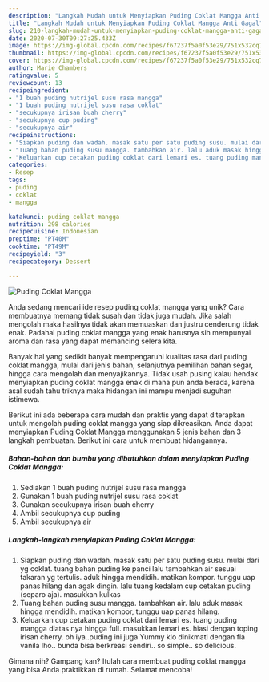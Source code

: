 ```yaml
---
description: "Langkah Mudah untuk Menyiapkan Puding Coklat Mangga Anti Gagal"
title: "Langkah Mudah untuk Menyiapkan Puding Coklat Mangga Anti Gagal"
slug: 210-langkah-mudah-untuk-menyiapkan-puding-coklat-mangga-anti-gagal
date: 2020-07-30T09:27:25.433Z
image: https://img-global.cpcdn.com/recipes/f67237f5a0f53e29/751x532cq70/puding-coklat-mangga-foto-resep-utama.jpg
thumbnail: https://img-global.cpcdn.com/recipes/f67237f5a0f53e29/751x532cq70/puding-coklat-mangga-foto-resep-utama.jpg
cover: https://img-global.cpcdn.com/recipes/f67237f5a0f53e29/751x532cq70/puding-coklat-mangga-foto-resep-utama.jpg
author: Marie Chambers
ratingvalue: 5
reviewcount: 13
recipeingredient:
- "1 buah puding nutrijel susu rasa mangga"
- "1 buah puding nutrijel susu rasa coklat"
- "secukupnya irisan buah cherry"
- "secukupnya cup puding"
- "secukupnya air"
recipeinstructions:
- "Siapkan puding dan wadah. masak satu per satu puding susu. mulai dari yg coklat. tuang bahan puding ke panci lalu tambahkan air sesuai takaran yg tertulis. aduk hingga mendidih. matikan kompor. tunggu uap panas hilang dan agak dingin. lalu tuang kedalam cup cetakan puding (separo aja). masukkan kulkas"
- "Tuang bahan puding susu mangga. tambahkan air. lalu aduk masak hingga mendidih. matikan kompor, tunggu uap panas hilang."
- "Keluarkan cup cetakan puding coklat dari lemari es. tuang puding mangga diatas nya hingga full. masukkan lemari es. hiasi dengan toping irisan cherry. oh iya..puding ini juga Yummy klo dinikmati dengan fla vanila lho.. bunda bisa berkreasi sendiri.. so simple.. so delicious."
categories:
- Resep
tags:
- puding
- coklat
- mangga

katakunci: puding coklat mangga 
nutrition: 298 calories
recipecuisine: Indonesian
preptime: "PT40M"
cooktime: "PT49M"
recipeyield: "3"
recipecategory: Dessert

---
```



![Puding Coklat Mangga](https://img-global.cpcdn.com/recipes/f67237f5a0f53e29/751x532cq70/puding-coklat-mangga-foto-resep-utama.jpg)

Anda sedang mencari ide resep puding coklat mangga yang unik? Cara membuatnya memang tidak susah dan tidak juga mudah. Jika salah mengolah maka hasilnya tidak akan memuaskan dan justru cenderung tidak enak. Padahal puding coklat mangga yang enak harusnya sih mempunyai aroma dan rasa yang dapat memancing selera kita.

Banyak hal yang sedikit banyak mempengaruhi kualitas rasa dari puding coklat mangga, mulai dari jenis bahan, selanjutnya pemilihan bahan segar, hingga cara mengolah dan menyajikannya. Tidak usah pusing kalau hendak menyiapkan puding coklat mangga enak di mana pun anda berada, karena asal sudah tahu triknya maka hidangan ini mampu menjadi suguhan istimewa.




Berikut ini ada beberapa cara mudah dan praktis yang dapat diterapkan untuk mengolah puding coklat mangga yang siap dikreasikan. Anda dapat menyiapkan Puding Coklat Mangga menggunakan 5 jenis bahan dan 3 langkah pembuatan. Berikut ini cara untuk membuat hidangannya.

<!--inarticleads1-->

##### Bahan-bahan dan bumbu yang dibutuhkan dalam menyiapkan Puding Coklat Mangga:

1. Sediakan 1 buah puding nutrijel susu rasa mangga
1. Gunakan 1 buah puding nutrijel susu rasa coklat
1. Gunakan secukupnya irisan buah cherry
1. Ambil secukupnya cup puding
1. Ambil secukupnya air




<!--inarticleads2-->

##### Langkah-langkah menyiapkan Puding Coklat Mangga:

1. Siapkan puding dan wadah. masak satu per satu puding susu. mulai dari yg coklat. tuang bahan puding ke panci lalu tambahkan air sesuai takaran yg tertulis. aduk hingga mendidih. matikan kompor. tunggu uap panas hilang dan agak dingin. lalu tuang kedalam cup cetakan puding (separo aja). masukkan kulkas
1. Tuang bahan puding susu mangga. tambahkan air. lalu aduk masak hingga mendidih. matikan kompor, tunggu uap panas hilang.
1. Keluarkan cup cetakan puding coklat dari lemari es. tuang puding mangga diatas nya hingga full. masukkan lemari es. hiasi dengan toping irisan cherry. oh iya..puding ini juga Yummy klo dinikmati dengan fla vanila lho.. bunda bisa berkreasi sendiri.. so simple.. so delicious.




Gimana nih? Gampang kan? Itulah cara membuat puding coklat mangga yang bisa Anda praktikkan di rumah. Selamat mencoba!

